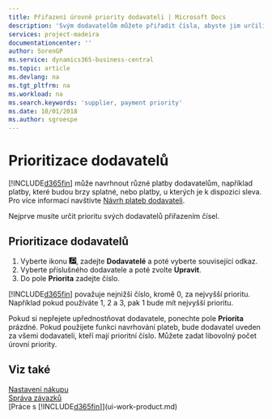 ```yaml
---
title: Přiřazení úrovně priority dodavateli | Microsoft Docs
description: 'Svým dodavatelům můžete přiřadit čísla, abyste jim určili prioritu a usnadnili tak návrhy plateb v Business Central.'
services: project-madeira
documentationcenter: ''
author: SorenGP
ms.service: dynamics365-business-central
ms.topic: article
ms.devlang: na
ms.tgt_pltfrm: na
ms.workload: na
ms.search.keywords: 'supplier, payment priority'
ms.date: 10/01/2018
ms.author: sgroespe
---
```

# <a name="prioritize-vendors"></a>Prioritizace dodavatelů
[!INCLUDE[d365fin](includes/d365fin_md.md)] může navrhnout různé platby dodavatelům, například platby, které budou brzy splatné, nebo platby, u kterých je k dispozici sleva. Pro více informací navštivte [Návrh plateb dodavateli](payables-how-suggest-vendor-payments.md).

Nejprve musíte určit prioritu svých dodavatelů přiřazením čísel.

## <a name="to-prioritize-vendors"></a>Prioritizace dodavatelů
1. Vyberte ikonu ![Žárovky, která otevře funkci Řekněte mi](media/ui-search/search_small.png "Řekněte mi, co chcete dělat"), zadejte **Dodavatelé** a poté vyberte související odkaz.
2. Vyberte příslušného dodavatele a poté zvolte **Upravit**.
3. Do pole **Priorita** zadejte číslo.

[!INCLUDE[d365fin](includes/d365fin_md.md)] považuje nejnižší číslo, kromě 0, za nejvyšší prioritu. Například pokud používáte 1, 2 a 3, pak 1 bude mít nejvyšší prioritu.

Pokud si nepřejete upřednostňovat dodavatele, ponechte pole **Priorita** prázdné. Pokud použijete funkci navrhování plateb, bude dodavatel uveden za všemi dodavateli, kteří mají  prioritní číslo. Můžete zadat libovolný počet úrovní priority.

## <a name="see-also"></a>Viz také
[Nastavení nákupu](purchasing-setup-purchasing.md)  
[Správa závazků](payables-manage-payables.md)  
[Práce s [!INCLUDE[d365fin](includes/d365fin_md.md)]](ui-work-product.md)
